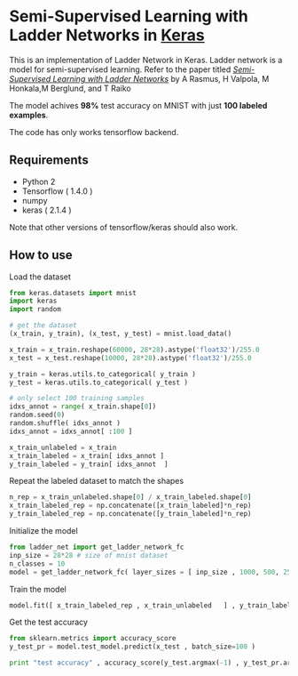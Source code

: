 # Semi-Supervised Learning with Ladder Networks in <u>Keras</u>

This is an implementation of Ladder Network in Keras. Ladder network is a model for semi-supervised learning. Refer to the paper titled [_Semi-Supervised Learning with Ladder Networks_](http://arxiv.org/abs/1507.02672) by A Rasmus, H Valpola, M Honkala,M Berglund, and T Raiko

The model achives **98%** test accuracy on MNIST with just **100 labeled examples**. 

The code has only works tensorflow backend.



## Requirements

- Python 2
- Tensorflow ( 1.4.0 )
- numpy
- keras ( 2.1.4 ) 

Note that other versions of tensorflow/keras should also work.

## How to use

Load the dataset

```python
from keras.datasets import mnist
import keras
import random

# get the dataset
(x_train, y_train), (x_test, y_test) = mnist.load_data()

x_train = x_train.reshape(60000, 28*28).astype('float32')/255.0
x_test = x_test.reshape(10000, 28*28).astype('float32')/255.0

y_train = keras.utils.to_categorical( y_train )
y_test = keras.utils.to_categorical( y_test )

# only select 100 training samples 
idxs_annot = range( x_train.shape[0])
random.seed(0)
random.shuffle( idxs_annot )
idxs_annot = idxs_annot[ :100 ]

x_train_unlabeled = x_train
x_train_labeled = x_train[ idxs_annot ]
y_train_labeled = y_train[ idxs_annot  ]

```



Repeat the labeled dataset to match the shapes

```python
n_rep = x_train_unlabeled.shape[0] / x_train_labeled.shape[0]
x_train_labeled_rep = np.concatenate([x_train_labeled]*n_rep)
y_train_labeled_rep = np.concatenate([y_train_labeled]*n_rep)
```



Initialize the model

```python
from ladder_net import get_ladder_network_fc
inp_size = 28*28 # size of mnist dataset 
n_classes = 10
model = get_ladder_network_fc( layer_sizes = [ inp_size , 1000, 500, 250, 250, 250, n_classes ]  )
```



Train the model

```python
model.fit([ x_train_labeled_rep , x_train_unlabeled   ] , y_train_labeled_rep , epochs=100)
```



Get the test accuracy 

```python
from sklearn.metrics import accuracy_score
y_test_pr = model.test_model.predict(x_test , batch_size=100 )

print "test accuracy" , accuracy_score(y_test.argmax(-1) , y_test_pr.argmax(-1)  )
```




